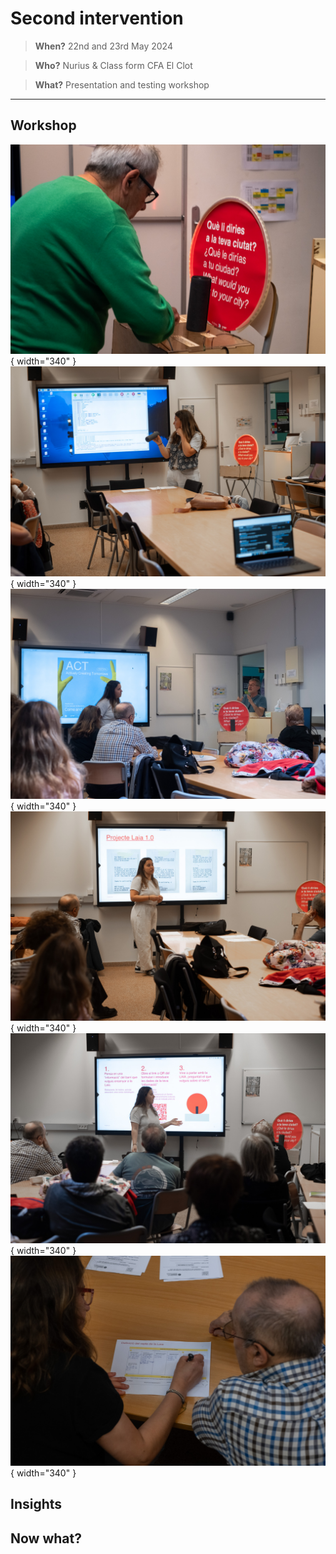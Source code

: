 # **Second intervention**

> **When?** 22nd and 23rd May 2024

> **Who?** Nurius & Class form CFA El Clot

> **What?** Presentation and testing workshop

_________________________

## Workshop

![](../images/Design%20Studio%203/DSCF2019.jpg){ width="340" } ![](../images/Design%20Studio%203/DSCF2034.jpg){ width="340" }
![](../images/Design%20Studio%203/DSCF2110.jpg){ width="340" } ![](../images/Design%20Studio%203/DSCF2083.jpg){ width="340" }
![](../images/Design%20Studio%203/DSCF2090.jpg){ width="340" } ![](../images/Design%20Studio%203/DSCF2099.jpg){ width="340" }


## Insights


## Now what?

